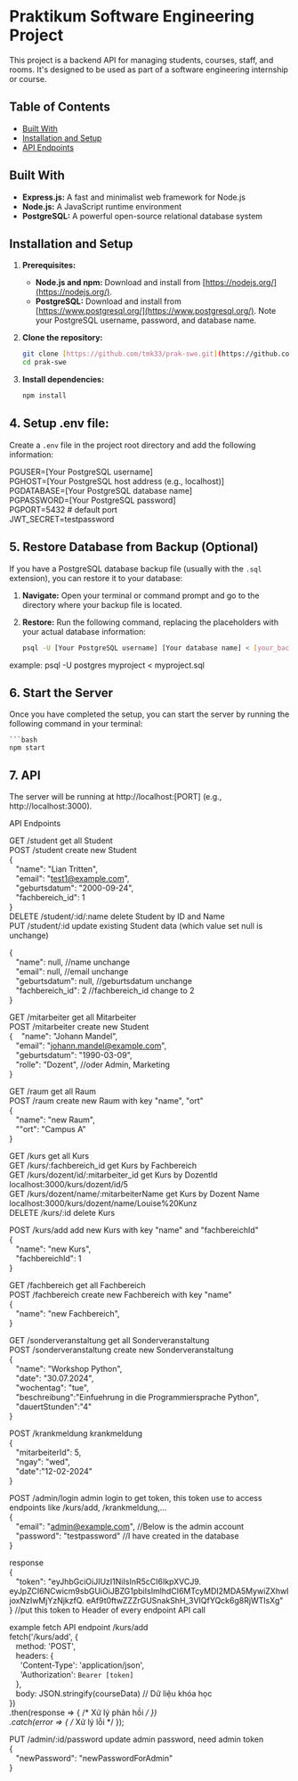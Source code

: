 # Praktikum Software Engineering Project

This project is a backend API for managing students, courses, staff, and rooms. It's designed to be used as part of a software engineering internship or course.

## Table of Contents
- [Built With](#built-with)
- [Installation and Setup](#installation-and-setup)
- [API Endpoints](#api-endpoints)

## Built With
- **Express.js:** A fast and minimalist web framework for Node.js
- **Node.js:** A JavaScript runtime environment
- **PostgreSQL:** A powerful open-source relational database system

## Installation and Setup

1. **Prerequisites:**
   - **Node.js and npm:** Download and install from [https://nodejs.org/](https://nodejs.org/).
   - **PostgreSQL:** Download and install from [https://www.postgresql.org/](https://www.postgresql.org/). Note your PostgreSQL username, password, and database name.

2. **Clone the repository:**
   ```bash
   git clone [https://github.com/tmk33/prak-swe.git](https://github.com/tmk33/prak-swe.git)
   cd prak-swe 

3. **Install dependencies:**
   ```bash
   npm install


## 4. Setup .env file:

Create a `.env` file in the project root directory and add the following information:

PGUSER=[Your PostgreSQL username]  
PGHOST=[Your PostgreSQL host address (e.g., localhost)]  
PGDATABASE=[Your PostgreSQL database name]  
PGPASSWORD=[Your PostgreSQL password]  
PGPORT=5432 # default port  
JWT_SECRET=testpassword

## 5. Restore Database from Backup (Optional)

If you have a PostgreSQL database backup file (usually with the `.sql` extension), you can restore it to your database:

1. **Navigate:** Open your terminal or command prompt and go to the directory where your backup file is located.

2. **Restore:** Run the following command, replacing the placeholders with your actual database information:

   ```bash
   psql -U [Your PostgreSQL username] [Your database name] < [your_backup_file.sql]

  example: psql -U postgres myproject < myproject.sql

## 6. Start the Server

Once you have completed the setup, you can start the server by running the following command in your terminal:

    ```bash
    npm start
    

## 7. API
The server will be running at http://localhost:[PORT] (e.g., http://localhost:3000).

API Endpoints

GET     /student    get all Student  
POST    /student    create new Student  
 {  
&nbsp;&nbsp;        "name": "Lian Tritten",  
&nbsp;&nbsp;        "email": "test1@example.com",  
&nbsp;&nbsp;        "geburtsdatum": "2000-09-24",  
&nbsp;&nbsp;        "fachbereich_id": 1  
}  
DELETE  /student/:id/:name  delete Student by ID and Name  
PUT     /student/:id    update existing Student data (which value set null is unchange)  
  
{  
&nbsp;&nbsp;  "name": null,     //name unchange  
&nbsp;&nbsp;  "email": null,    //email unchange  
&nbsp;&nbsp;  "geburtsdatum": null,     //geburtsdatum unchange  
&nbsp;&nbsp;  "fachbereich_id": 2       //fachbereich_id change to 2  
}  
  
GET     /mitarbeiter     get all Mitarbeiter  
POST    /mitarbeiter    create new Student  
 {
&nbsp;&nbsp;        "name": "Johann Mandel",  
&nbsp;&nbsp;        "email": "johann.mandel@example.com",  
&nbsp;&nbsp;        "geburtsdatum": "1990-03-09",  
&nbsp;&nbsp;        "rolle": "Dozent",  //oder Admin, Marketing  
}
  
GET     /raum    get all Raum  
POST    /raum    create new Raum with key "name", "ort"  
{  
&nbsp;&nbsp;    "name": "new Raum",  
&nbsp;&nbsp;    ""ort": "Campus A"  
}  

  
GET     /kurs    get all Kurs  
GET     /kurs/:fachbereich_id get Kurs by Fachbereich  
GET     /kurs/dozent/id/:mitarbeiter_id     get Kurs by DozentId  
localhost:3000/kurs/dozent/id/5  
GET     /kurs/dozent/name/:mitarbeiterName  get Kurs by Dozent Name  
localhost:3000/kurs/dozent/name/Louise%20Kunz  
DELETE  /kurs/:id   delete Kurs

POST    /kurs/add   add new Kurs with key "name" and "fachbereichId"  
{  
&nbsp;&nbsp;    "name": "new Kurs",  
&nbsp;&nbsp;    "fachbereichId": 1  
}  

GET     /fachbereich    get all Fachbereich  
POST    /fachbereich    create new Fachbereich with key "name"  
{  
&nbsp;&nbsp;    "name": "new Fachbereich",  
}  

GET     /sonderveranstaltung    get all Sonderveranstaltung  
POST    /sonderveranstaltung    create new Sonderveranstaltung  
{  
&nbsp;&nbsp;    "name": "Workshop Python",  
&nbsp;&nbsp;    "date": "30.07.2024",  
&nbsp;&nbsp;    "wochentag": "tue",  
&nbsp;&nbsp;    "beschreibung":"Einfuehrung in die Programmiersprache Python",  
&nbsp;&nbsp;    "dauertStunden":"4"  
}  
  
POST    /krankmeldung   krankmeldung  
{  
&nbsp;&nbsp;    "mitarbeiterId": 5,  
&nbsp;&nbsp;    "ngay": "wed",  
&nbsp;&nbsp;    "date":"12-02-2024"  
}  

POST    /admin/login    admin login to get token, this token use to access endpoints like /kurs/add, /krankmeldung,...  
{  
&nbsp;&nbsp;    "email": "admin@example.com",  //Below is the admin account  
&nbsp;&nbsp;    "password": "testpassword"      //I have created in the database  
}  

response  
{  
&nbsp;&nbsp;    "token": "eyJhbGciOiJIUzI1NiIsInR5cCI6IkpXVCJ9.  eyJpZCI6NCwicm9sbGUiOiJBZG1pbiIsImlhdCI6MTcyMDI2MDA5MywiZXhwIjoxNzIwMjYzNjkzfQ.  eAf9t0ftwZZZrGUSnakShH_3VIQfYQck6g8RjWTIsXg"  
}   //put this token to Header of every endpoint API call  

example fetch API endpoint /kurs/add  
fetch('/kurs/add', {  
&nbsp;&nbsp;  method: 'POST',  
&nbsp;&nbsp;  headers: {  
&nbsp;&nbsp;&nbsp;&nbsp;    'Content-Type': 'application/json',  
&nbsp;&nbsp;&nbsp;&nbsp;    'Authorization': `Bearer [token]`  
&nbsp;&nbsp;  },  
&nbsp;&nbsp;  body: JSON.stringify(courseData) // Dữ liệu khóa học  
})  
.then(response => { /* Xử lý phản hồi */ })  
.catch(error => { /* Xử lý lỗi */ });  


PUT     /admin/:id/password     update admin password, need admin token  
{  
&nbsp;&nbsp;    "newPassword": "newPasswordForAdmin"  
}  




